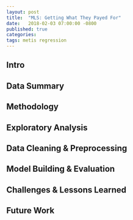 ```yaml
---
layout: post
title:  "MLS: Getting What They Payed For"
date:   2018-02-03 07:00:00 -0800
published: true
categories: 
tags: metis regression
---
```

## Intro


## Data Summary


## Methodology


## Exploratory Analysis


## Data Cleaning & Preprocessing


## Model Building & Evaluation


## Challenges & Lessons Learned


## Future Work

